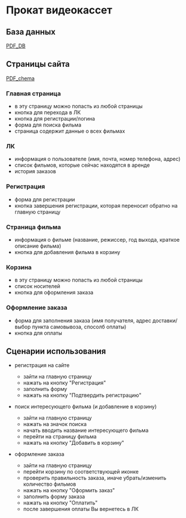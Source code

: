 # Прокат видеокассет
## База данных 
[PDF_DB](database.pdf)


## Страницы сайта 
[PDF_chema](chema.pdf)


### Главная страница 
 - в эту страницу можно попасть из любой страницы 
 - кнопка для перехода в ЛК
 - кнопка для регистрации/логина 
 - форма для поиска фильма
 - страница содержит данные о всех фильмах

### ЛК
- информация о пользователе (имя, почта, номер телефона, адрес)
- список фильмов, которые сейчас находятся в аренде
- история заказов

### Регистрация 
- форма для регистрации
- кнопка завершения регистрации, которая переносит обратно на главную страницу

### Страница фильма 
- информация о фильме (название, режиссер, год выхода, краткое описание фильма)
- кнопка для добавления фильма в корзину

### Корзина 
- в эту страницу можно попасть из любой страницы
- список носителей
- кнопка для оформления заказа

### Оформление заказа
- форма для заполнения заказа (имя получателя, адрес доставки/выбор пункта самовывоза, спосолб оплаты)
- кнопка для оплаты







## Сценарии использования 
- регистрация на сайте
  - зайти на главную страницу
  - нажать на кнопку "Регистрация"
  - заполнить форму
  - нажать на кнопку "Подтвердить регистрацию"

- поиск интересующего фильма (и добавление в корзину)
  - зайти на главную страницу
  - нажать на значок поиска
  - начать вводить название интересующего фильма
  - перейти на страницу фильма
  - нажать на кнопку "Добавить в корзину"

- оформление заказа
  - зайти на главную страницу
  - перейти корзину по соответствующей иконке 
  - проверить правильность заказа, иначе убрать/изменить количество фильмов
  - нажать на кнопку "Оформить заказ"
  - заполнить форму заказа
  - нажать на кнопку "Оплатить"
  - после завершения оплаты Вы вернетесь в ЛК
